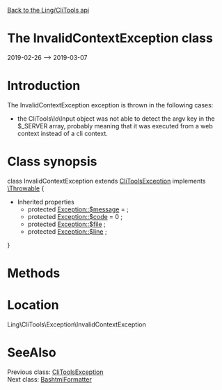 [Back to the Ling/CliTools api](https://github.com/lingtalfi/CliTools/blob/master/doc/api/Ling/CliTools.md)



The InvalidContextException class
================
2019-02-26 --> 2019-03-07






Introduction
============

The InvalidContextException exception is thrown in the following cases:

- the CliTools\Io\Input object was not able to detect the argv key in the $_SERVER array,
probably meaning that it was executed from a web context instead of a cli context.



Class synopsis
==============


class <span class="pl-k">InvalidContextException</span> extends [CliToolsException](https://github.com/lingtalfi/CliTools/blob/master/doc/api/Ling/CliTools/Exception/CliToolsException.md) implements [\Throwable](http://php.net/manual/en/class.throwable.php) {

- Inherited properties
    - protected  [Exception::$message](#property-message) =  ;
    - protected  [Exception::$code](#property-code) = 0 ;
    - protected  [Exception::$file](#property-file) ;
    - protected  [Exception::$line](#property-line) ;

}






Methods
==============






Location
=============
Ling\CliTools\Exception\InvalidContextException


SeeAlso
==============
Previous class: [CliToolsException](https://github.com/lingtalfi/CliTools/blob/master/doc/api/Ling/CliTools/Exception/CliToolsException.md)<br>Next class: [BashtmlFormatter](https://github.com/lingtalfi/CliTools/blob/master/doc/api/Ling/CliTools/Formatter/BashtmlFormatter.md)<br>
